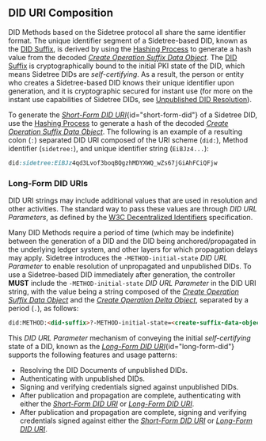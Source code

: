 ## DID URI Composition

DID Methods based on the Sidetree protocol all share the same identifier format. The unique identifier segment of a Sidetree-based DID, known as the [DID Suffix](#did-suffix), is derived by using the [Hashing Process](#hashing-process) to generate a hash value from the decoded [_Create Operation Suffix Data Object_](#create-suffix-data-object). The [DID Suffix](#did-suffix) is cryptographically bound to the initial PKI state of the DID, which means Sidetree DIDs are _self-certifying_. As a result, the person or entity who creates a Sidetree-based DID knows their unique identifier upon generation, and it is cryptographic secured for instant use (for more on the instant use capabilities of Sidetree DIDs, see [Unpublished DID Resolution](#unpublished-did-resolution)).

To generate the [_Short-Form DID URI_](#short-form-did){id="short-form-did"} of a Sidetree DID, use the [Hashing Process](#hashing-process) to generate a hash of the decoded [_Create Operation Suffix Data Object_](#create-suffix-data-object). The following is an example of a resulting colon (`:`) separated DID URI composed of the URI scheme (`did:`), Method identifier (`sidetree:`), and unique identifier string (`EiBJz4...`):

```css
did:sidetree:EiBJz4qd3Lvof3boqBQgzhMDYXWQ_wZs67jGiAhFCiQFjw
```

### Long-Form DID URIs

DID URI strings may include additional values that are used in resolution and other activities. The standard way to pass these values are through _DID URL Parameters_, as defined by the [W3C Decentralized Identifiers](https://w3c.github.io/did-core/) specification.

Many DID Methods require a period of time (which may be indefinite) between the generation of a DID and the DID being anchored/propagated in the underlying ledger system, and other layers for which propagation delays may apply. Sidetree introduces the `-METHOD-initial-state` _DID URL Parameter_ to enable resolution of unpropagated and unpublished DIDs. To use a Sidetree-based DID immediately after generation, the controller ****MUST**** include the `-METHOD-initial-state` _DID URL Parameter_ in the DID URI string, with the value being a string composed of the [_Create Operation Suffix Data Object_](#create-suffix-data-object) and the [_Create Operation Delta Object_](#create-delta-object), separated by a period (`.`), as follows:

```html
did:METHOD:<did-suffix>?-METHOD-initial-state=<create-suffix-data-object>.<create-delta-object>
```

This _DID URL Parameter_ mechanism of conveying the initial _self-certifying_ state of a DID, known as the [_Long-Form DID URI_](#long-form-did){id="long-form-did"} supports the following features and usage patterns:

- Resolving the DID Documents of unpublished DIDs.
- Authenticating with unpublished DIDs.
- Signing and verifying credentials signed against unpublished DIDs.
- After publication and propagation are complete, authenticating with either the [_Short-Form DID URI_](#short-form-did) or [_Long-Form DID URI_](#long-form-did).
- After publication and propagation are complete, signing and verifying credentials signed against either the [_Short-Form DID URI_](#short-form-did) or [_Long-Form DID URI_](#long-form-did).